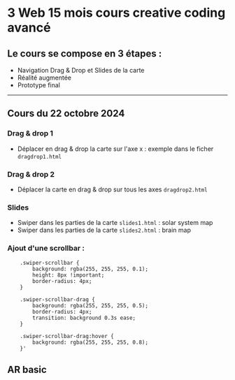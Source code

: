 # 3 Web 15 mois cours creative coding avancé

## Le cours se compose en 3 étapes :
- Navigation Drag & Drop et Slides de la carte
- Réalité augmentée
- Prototype final

---

## Cours du 22 octobre 2024

### Drag & drop 1
- Déplacer en drag & drop la carte sur l'axe x : exemple dans le ficher `dragdrop1.html`
 

### Drag & drop 2
- Déplacer la carte en drag & drop sur tous les axes `dragdrop2.html`


### Slides
- Swiper dans les parties de la carte `slides1.html` : solar system map
- Swiper dans les parties de la carte `slides2.html` : brain map

### Ajout d'une scrollbar : 

        .swiper-scrollbar {
            background: rgba(255, 255, 255, 0.1);
            height: 8px !important;
            border-radius: 4px;
        }

        .swiper-scrollbar-drag {
            background: rgba(255, 255, 255, 0.5);
            border-radius: 4px;
            transition: background 0.3s ease;
        }

        .swiper-scrollbar-drag:hover {
            background: rgba(255, 255, 255, 0.8);
        }'

## AR basic
